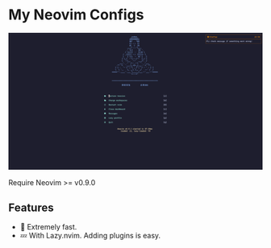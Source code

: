 

# My Neovim Configs

![Dashboard](./static/dashboard.png "Dashboard")

Require Neovim >= v0.9.0

## Features

- 🚀 Extremely fast.
- 💤 With Lazy.nvim. Adding plugins is easy.

<!-- [Plugins usage](./USAGE.md "Plugins")-->



